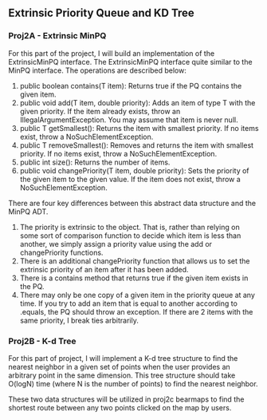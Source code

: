 ## Extrinsic Priority Queue and KD Tree
### Proj2A - Extrinsic MinPQ
For this part of the project, I will build an implementation of the ExtrinsicMinPQ interface. The ExtrinsicMinPQ interface quite similar
to the MinPQ interface. The operations are described below:
1. public boolean contains(T item): Returns true if the PQ contains the given item.
2. public void add(T item, double priority): Adds an item of type T with the given priority. If the item already exists, 
throw an IllegalArgumentException. You may assume that item is never null.
3. public T getSmallest(): Returns the item with smallest priority. If no items exist, throw a NoSuchElementException.
4. public T removeSmallest(): Removes and returns the item with smallest priority. If no items exist, throw a NoSuchElementException.
5. public int size(): Returns the number of items.
6. public void changePriority(T item, double priority): Sets the priority of the given item to the given value. If the item does not exist,
throw a NoSuchElementException.

There are four key differences between this abstract data structure and the MinPQ ADT.
1. The priority is extrinsic to the object. That is, rather than relying on some sort of comparison function to decide which item is 
less than another, we simply assign a priority value using the add or changePriority functions.
2. There is an additional changePriority function that allows us to set the extrinsic priority of an item after it has been added.
3. There is a contains method that returns true if the given item exists in the PQ.
4. There may only be one copy of a given item in the priority queue at any time. If you try to add an item that is equal to another 
according to .equals, the PQ should throw an exception. If there are 2 items with the same priority, I break ties arbitrarily.

### Proj2B - K-d Tree
For this part of project, I will implement a K-d tree structure to find the nearest neighbor in a given set of points when the user provides
an arbitrary point in the same dimension. This tree structure should take O(logN) time (where N is the number of points) to find the nearest
neighbor.

These two data structures will be utilized in proj2c bearmaps to find the shortest route between any two points clicked on the map by users.
